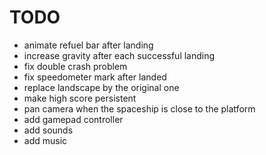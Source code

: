 TODO
====

* animate refuel bar after landing
* increase gravity after each successful landing
* fix double crash problem
* fix speedometer mark after landed
* replace landscape by the original one
* make high score persistent
* pan camera when the spaceship is close to the platform
* add gamepad controller
* add sounds
* add music
